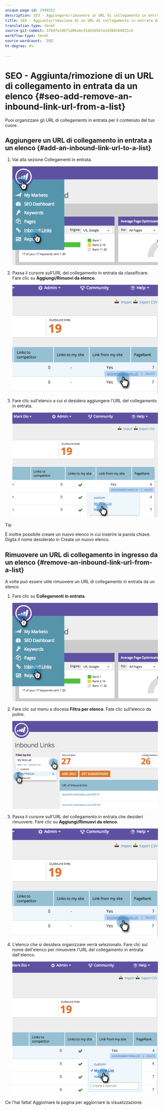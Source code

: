 ```yaml
---
unique-page-id: 2949251
description: SEO - Aggiungere/rimuovere un URL di collegamento in entrata da un elenco - Documenti Marketo - Documentazione prodotto
title: SEO - Aggiunta/rimozione di un URL di collegamento in entrata da un elenco
translation-type: tm+mt
source-git-commit: 37697e2d6f1d86a6cd1de5d567a3d384160415cb
workflow-type: tm+mt
source-wordcount: '192'
ht-degree: 0%

---
```



# SEO - Aggiunta/rimozione di un URL di collegamento in entrata da un elenco {#seo-add-remove-an-inbound-link-url-from-a-list}

Puoi organizzare gli URL di collegamento in entrata per il contenuto del tuo cuore.

## Aggiungere un URL di collegamento in entrata a un elenco {#add-an-inbound-link-url-to-a-list}

1. Vai alla sezione Collegamenti in entrata.

   ![](assets/image2014-11-20-18-3a27-3a27.png)

1. Passa il cursore sull’URL del collegamento in entrata da classificare. Fare clic su **Aggiungi/Rimuovi da elenco**.

   ![](assets/image2014-11-20-18-3a27-3a40.png)

1. Fare clic sull&#39;elenco a cui si desidera aggiungere l&#39;URL del collegamento in entrata.

   ![](assets/image2014-11-20-18-3a28-3a18.png)

>[!TIP]
>
>È inoltre possibile creare un nuovo elenco in cui inserire la parola chiave. Digita il nome desiderato in Create un nuovo elenco.

## Rimuovere un URL di collegamento in ingresso da un elenco {#remove-an-inbound-link-url-from-a-list}

A volte può essere utile rimuovere un URL di collegamento in entrata da un elenco.

1. Fare clic su **Collegamenti in entrata**.

   ![](assets/image2014-11-20-18-3a28-3a41.png)

1. Fare clic sul menu a discesa **Filtra per elenco**. Fate clic sull’elenco da pulire.

   ![](assets/image2014-11-20-18-3a28-3a57.png)

1. Passa il cursore sull’URL del collegamento in entrata che desideri rimuovere. Fare clic su **Aggiungi/Rimuovi da elenco**.

   ![](assets/image2014-11-20-18-3a29-3a56.png)

1. L&#39;elenco che si desidera organizzare verrà selezionato. Fare clic sul nome dell&#39;elenco per rimuovere l&#39;URL del collegamento in entrata dall&#39;elenco.

   ![](assets/image2014-11-20-18-3a30-3a10.png)

Ce l&#39;hai fatta! Aggiornare la pagina per aggiornare la visualizzazione.

